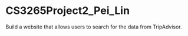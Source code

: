 # CS3265Project2_Pei_Lin

Build a website that allows users to search for the data from TripAdvisor.
